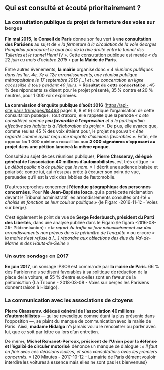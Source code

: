 
## Qui est consulté et écouté prioritairement ?

### La consultation publique du projet de fermeture des voies sur berges

**Fin mai 2015**, **le Conseil de Paris** donne son feu vert à **une consultation des Parisiens** au sujet de *« la fermeture à la circulation de la voie Georges Pompidou parcourant le quai bas de la rive droite entre le tunnel des Tuileries et le tunnel Henri IV »*. Cette consultation publique est menée *« du 22 juin au mois d’octobre 2015 »* par **la Mairie de Paris**.

Entre autres événements, **la mairie** organise donc *« 4 réunions publiques dans les 1er, 4e, 7e et 12e arrondissements, une réunion publique métropolitaine le 17 septembre 2015 […] et une concertation en ligne accessible à tous pendant 40 jours. »* **Résultat de cette concertation :** 45 % des répondants se disent pour le projet présenté, 35 % contre et 20 % neutres, pour 1 000 voix exprimées.

**La commission d’enquête publique d’août 2016**  (https://api-site.paris.fr/images/84463 pages 6, 8 et 9) critique l’organisation de cette consultation publique. Tout d’abord, elle rappelle que la période *« a été considérée comme **peu favorable à l’expression** et à la participation effective des habitants à l’élaboration du projet »*. De plus, elle avance que, comme seules 45 % des voix étaient pour, le projet ne pouvait *« être regardé comme ayant reçu une majorité d’opinions favorables »*. Enfin, elle oppose les 1 000 opinions recueillies aux **2 000 signatures s’opposant au projet dans une pétition lancée à la même époque**.

Consulté au sujet de ces réunions publiques, **Pierre Chasseray, délégué général de l’association 40 millions d’automobilistes**, est très critique : *« Le débat public n’a de public que le nom. »* Il décrit une audience biaisée et polarisée contre lui, qui n’est pas prête à écouter son point de vue, persuadée qu’il est la voix des lobbies de l’automobile.

D’autres reproches concernent **l’étendue géographique des personnes concernées**. Pour **Me Jean-Baptiste Iosca**, qui a porté cette réclamation devant le Tribunal administratif, les arrondissements consultés ont été *« choisis en fonction de leur couleur politique »* {le Figaro -2016-11-12 - Voies sur berge}.

C’est également le point de vue de **Serge Federbusch, président du Parti des Libertés**, dans une analyse publiée dans le Figaro {le figaro -2016-08-25- Piétonnisation} : *« le report du trafic se fera nécessairement sur des arrondissements non prévus dans le périmètre de l’enquête »* ou encore *« la mairie s'est refusé à […] répondre aux objections des élus du Val-de-Marne et des Hauts-de-Seine »*

### Un autre sondage en 2017
**En juin 2017**, un sondage IPSOS est commandé par **la mairie de Paris**. 66 % des Parisien·ne·s se disent favorables à sa politique de réduction de la place de la voiture, et 55 % d’entre eux·elles sont en faveur de la piétonisation {La Tribune - 2018-03-08 - Voies sur berges les Parisiens donnent raison à Hidalgo}.

### La communication avec les associations de citoyens
**Pierre Chasseray, délégué général de l’association 40 millions d’automobilistes** — qui se revendique comme étant la plus présente dans l’opposition —, se plaint du manque de communication avec la mairie de Paris. Ainsi, **madame Hidalgo** n’a jamais voulu le rencontrer ou parler avec lui, que ce soit par lettre ou lors d’un entretien.

De même, **Michel Romanet-Perroux, président de l’Union pour la défense et l’égalité de circuler motorisé**, dénonce un manque de dialogue : *« Il faut en finir avec ces décisions isolées, et sans consultations avec les premiers concernés. »* {20 Minutes - 2017-10-12 - La mairie de Paris dément vouloir interdire les voitures à essence mais elles ne sont pas les bienvenues}
